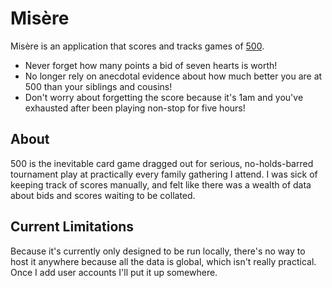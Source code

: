 Misère
======

Misère is an application that scores and tracks games of [500](http://en.wikipedia.org/wiki/500_(card_game)).

* Never forget how many points a bid of seven hearts is worth!
* No longer rely on anecdotal evidence about how much better you are at 500 than your siblings and cousins!
* Don't worry about forgetting the score because it's 1am and you've exhausted after been playing non-stop for five hours!

About
-----

500 is the inevitable card game dragged out for serious, no-holds-barred tournament play at practically every family gathering I attend. I was sick of keeping track of scores manually, and felt like there was a wealth of data about bids and scores waiting to be collated.

Current Limitations
-------------------

Because it's currently only designed to be run locally, there's no way to host it anywhere because all the data is global, which isn't really practical. Once I add user accounts I'll put it up somewhere.
